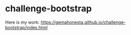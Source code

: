 # challenge-bootstrap
Here is my work:
https://gemahonesta.github.io/challenge-bootstrap/index.html
